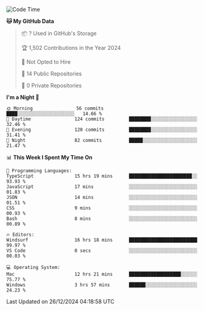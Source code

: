 <!--START_SECTION:waka-->
![Code Time](http://img.shields.io/badge/Code%20Time-6%2C472%20hrs%2023%20mins-blue)

**🐱 My GitHub Data** 

> 📦 ? Used in GitHub's Storage 
 > 
> 🏆 1,502 Contributions in the Year 2024
 > 
> 🚫 Not Opted to Hire
 > 
> 📜 14 Public Repositories 
 > 
> 🔑 0 Private Repositories 
 > 
**I'm a Night 🦉** 

```text
🌞 Morning                56 commits          ████░░░░░░░░░░░░░░░░░░░░░   14.66 % 
🌆 Daytime                124 commits         ████████░░░░░░░░░░░░░░░░░   32.46 % 
🌃 Evening                120 commits         ████████░░░░░░░░░░░░░░░░░   31.41 % 
🌙 Night                  82 commits          █████░░░░░░░░░░░░░░░░░░░░   21.47 % 
```


📊 **This Week I Spent My Time On** 

```text
💬 Programming Languages: 
TypeScript               15 hrs 19 mins      ███████████████████████░░   93.93 % 
JavaScript               17 mins             ░░░░░░░░░░░░░░░░░░░░░░░░░   01.83 % 
JSON                     14 mins             ░░░░░░░░░░░░░░░░░░░░░░░░░   01.51 % 
CSS                      9 mins              ░░░░░░░░░░░░░░░░░░░░░░░░░   00.93 % 
Bash                     8 mins              ░░░░░░░░░░░░░░░░░░░░░░░░░   00.89 % 

🔥 Editors: 
Windsurf                 16 hrs 18 mins      █████████████████████████   99.97 % 
VS Code                  0 secs              ░░░░░░░░░░░░░░░░░░░░░░░░░   00.03 % 

💻 Operating System: 
Mac                      12 hrs 21 mins      ███████████████████░░░░░░   75.77 % 
Windows                  3 hrs 57 mins       ██████░░░░░░░░░░░░░░░░░░░   24.23 % 
```


 Last Updated on 26/12/2024 04:18:58 UTC
<!--END_SECTION:waka-->

